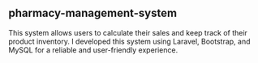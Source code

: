 ## pharmacy-management-system

This system allows users to calculate their sales and keep track of their product inventory. I developed this system using Laravel, Bootstrap, and MySQL for a reliable and user-friendly experience.

